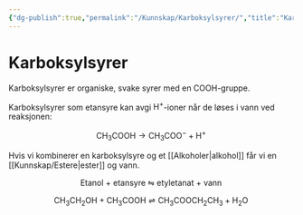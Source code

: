 ```yaml
---
{"dg-publish":true,"permalink":"/Kunnskap/Karboksylsyrer/","title":"Karboksylsyrer","tags":["naturfag","kjemi"]}
---
```



# Karboksylsyrer
Karboksylsyrer er organiske, svake syrer med en COOH-gruppe. 
<style> .container {font-family: sans-serif; text-align: center;} .button-wrapper button {z-index: 1;height: 40px; width: 100px; margin: 10px;padding: 5px;} .excalidraw .App-menu_top .buttonList { display: flex;} .excalidraw-wrapper { height: 800px; margin: 50px; position: relative;} :root[dir="ltr"] .excalidraw .layer-ui__wrapper .zen-mode-transition.App-menu_bottom--transition-left {transform: none;} </style><script src="https://cdn.jsdelivr.net/npm/react@17/umd/react.production.min.js"></script><script src="https://cdn.jsdelivr.net/npm/react-dom@17/umd/react-dom.production.min.js"></script><script type="text/javascript" src="https://cdn.jsdelivr.net/npm/@excalidraw/excalidraw@0/dist/excalidraw.production.min.js"></script><div id="etansyreexcalidraw.md1"></div><script>(function(){const InitialData={"type":"excalidraw","version":2,"source":"https://excalidraw.com","elements":[{"id":"fWTiwdUA","type":"text","x":-120,"y":-20,"width":25,"height":46,"angle":0,"strokeColor":"#000000","backgroundColor":"transparent","fillStyle":"hachure","strokeWidth":1,"strokeStyle":"solid","roughness":1,"opacity":100,"groupIds":[],"strokeSharpness":"sharp","seed":1197550415,"version":21,"versionNonce":504058977,"isDeleted":false,"boundElements":[{"id":"C1YVhpHvuGmvIBKCsSzQQ","type":"arrow"}],"updated":1665840072201,"link":null,"locked":false,"text":"C","rawText":"C","fontSize":36,"fontFamily":1,"textAlign":"left","verticalAlign":"top","baseline":32,"containerId":null,"originalText":"C"},{"id":"pJwA2HmS","type":"text","x":-20,"y":-20,"width":25,"height":46,"angle":0,"strokeColor":"#000000","backgroundColor":"transparent","fillStyle":"hachure","strokeWidth":1,"strokeStyle":"solid","roughness":1,"opacity":100,"groupIds":[],"strokeSharpness":"sharp","seed":106265679,"version":40,"versionNonce":982534625,"isDeleted":false,"boundElements":[{"id":"Y4hjBdlE8YqR7zemAfjny","type":"arrow"},{"id":"7EJuQEDUrQuLgSRuH8Y7Z","type":"arrow"},{"id":"IwSsg3y2-k3mraH5Dt5DF","type":"arrow"},{"id":"9VBIM0l0wopPXCCJNaaJ2","type":"arrow"}],"updated":1665840053445,"link":null,"locked":false,"text":"C","rawText":"C","fontSize":36,"fontFamily":1,"textAlign":"left","verticalAlign":"top","baseline":32,"containerId":null,"originalText":"C"},{"id":"IwSsg3y2-k3mraH5Dt5DF","type":"arrow","x":-78.30009591983631,"y":0.9732784498482943,"width":47.598876953125,"height":0.17803955078125044,"angle":0,"strokeColor":"#000000","backgroundColor":"transparent","fillStyle":"hachure","strokeWidth":2,"strokeStyle":"solid","roughness":1,"opacity":100,"groupIds":[],"strokeSharpness":"round","seed":1496722817,"version":212,"versionNonce":507810511,"isDeleted":false,"boundElements":null,"updated":1665840053445,"link":null,"locked":false,"points":[[0,0],[47.598876953125,0.17803955078125044]],"lastCommittedPoint":null,"startBinding":null,"endBinding":{"elementId":"pJwA2HmS","focus":0.07644893169961658,"gap":10.70121896671131},"startArrowhead":null,"endArrowhead":null},{"id":"rof6WC23","type":"text","x":20,"y":-100,"width":28,"height":46,"angle":0,"strokeColor":"#000000","backgroundColor":"transparent","fillStyle":"hachure","strokeWidth":1,"strokeStyle":"solid","roughness":1,"opacity":100,"groupIds":[],"strokeSharpness":"sharp","seed":344937871,"version":51,"versionNonce":1142818209,"isDeleted":false,"boundElements":[{"id":"Y4hjBdlE8YqR7zemAfjny","type":"arrow"}],"updated":1665840053445,"link":null,"locked":false,"text":"O","rawText":"O","fontSize":36,"fontFamily":1,"textAlign":"left","verticalAlign":"top","baseline":32,"containerId":null,"originalText":"O"},{"id":"Y4hjBdlE8YqR7zemAfjny","type":"arrow","x":-1.9675883448704834,"y":-21.000000000000004,"width":19.991399877808405,"height":45.199054049158676,"angle":0,"strokeColor":"#000000","backgroundColor":"transparent","fillStyle":"hachure","strokeWidth":2,"strokeStyle":"solid","roughness":1,"opacity":100,"groupIds":[],"strokeSharpness":"round","seed":1597172463,"version":279,"versionNonce":417816815,"isDeleted":false,"boundElements":null,"updated":1665840053445,"link":null,"locked":false,"points":[[0,0],[19.991399877808405,-45.199054049158676]],"lastCommittedPoint":null,"startBinding":{"focus":-0.22417640694301175,"gap":1,"elementId":"pJwA2HmS"},"endBinding":{"focus":0.46328729085524556,"gap":1.976188467062073,"elementId":"rof6WC23"},"startArrowhead":null,"endArrowhead":null},{"id":"7EJuQEDUrQuLgSRuH8Y7Z","type":"arrow","x":29.9967041015625,"y":-58.32501220703125,"width":18.37353515625,"height":43.31341552734375,"angle":0,"strokeColor":"#000000","backgroundColor":"transparent","fillStyle":"hachure","strokeWidth":2,"strokeStyle":"solid","roughness":1,"opacity":100,"groupIds":[],"strokeSharpness":"round","seed":1096452257,"version":182,"versionNonce":1416538497,"isDeleted":false,"boundElements":null,"updated":1665840053445,"link":null,"locked":false,"points":[[0,0],[-18.37353515625,43.31341552734375]],"lastCommittedPoint":null,"startBinding":null,"endBinding":{"elementId":"pJwA2HmS","focus":0.5159215904913238,"gap":6.6231689453125},"startArrowhead":null,"endArrowhead":null},{"id":"J0OEJ0Hq","type":"text","x":40,"y":20,"width":48,"height":46,"angle":0,"strokeColor":"#000000","backgroundColor":"transparent","fillStyle":"hachure","strokeWidth":1,"strokeStyle":"solid","roughness":1,"opacity":100,"groupIds":[],"strokeSharpness":"sharp","seed":1696593583,"version":66,"versionNonce":1850436367,"isDeleted":false,"boundElements":[{"id":"Y4hjBdlE8YqR7zemAfjny","type":"arrow"},{"id":"9VBIM0l0wopPXCCJNaaJ2","type":"arrow"}],"updated":1665840053445,"link":null,"locked":false,"text":"OH","rawText":"OH","fontSize":36,"fontFamily":1,"textAlign":"left","verticalAlign":"top","baseline":32,"containerId":null,"originalText":"OH"},{"id":"9VBIM0l0wopPXCCJNaaJ2","type":"arrow","x":10.55499267578125,"y":14.109191882571974,"width":24.370849609375,"height":18.36511231151591,"angle":0,"strokeColor":"#000000","backgroundColor":"transparent","fillStyle":"hachure","strokeWidth":2,"strokeStyle":"solid","roughness":1,"opacity":100,"groupIds":[],"strokeSharpness":"round","seed":2024701647,"version":184,"versionNonce":2126500193,"isDeleted":false,"boundElements":null,"updated":1665840053445,"link":null,"locked":false,"points":[[0,0],[24.370849609375,18.36511231151591]],"lastCommittedPoint":null,"startBinding":{"elementId":"pJwA2HmS","focus":-0.07700547829432006,"gap":5.55499267578125},"endBinding":{"elementId":"J0OEJ0Hq","focus":-0.27707197975276976,"gap":5.07415771484375},"startArrowhead":null,"endArrowhead":null},{"id":"xaMkusJ0","type":"text","x":-120,"y":40,"width":22,"height":46,"angle":0,"strokeColor":"#000000","backgroundColor":"transparent","fillStyle":"hachure","strokeWidth":1,"strokeStyle":"solid","roughness":1,"opacity":100,"groupIds":[],"strokeSharpness":"sharp","seed":1850810593,"version":26,"versionNonce":1046737263,"isDeleted":false,"boundElements":[],"updated":1665840053446,"link":null,"locked":false,"text":"H","rawText":"H","fontSize":36,"fontFamily":1,"textAlign":"left","verticalAlign":"top","baseline":32,"containerId":null,"originalText":"H"},{"id":"rVoQVJXF","type":"text","x":-180,"y":-20,"width":22,"height":46,"angle":0,"strokeColor":"#000000","backgroundColor":"transparent","fillStyle":"hachure","strokeWidth":1,"strokeStyle":"solid","roughness":1,"opacity":100,"groupIds":[],"strokeSharpness":"sharp","seed":633041985,"version":33,"versionNonce":947291297,"isDeleted":false,"boundElements":[{"id":"C1YVhpHvuGmvIBKCsSzQQ","type":"arrow"}],"updated":1665840074197,"link":null,"locked":false,"text":"H","rawText":"H","fontSize":36,"fontFamily":1,"textAlign":"left","verticalAlign":"top","baseline":32,"containerId":null,"originalText":"H"},{"id":"3eN54KA8","type":"text","x":-120,"y":-80,"width":22,"height":46,"angle":0,"strokeColor":"#000000","backgroundColor":"transparent","fillStyle":"hachure","strokeWidth":1,"strokeStyle":"solid","roughness":1,"opacity":100,"groupIds":[],"strokeSharpness":"sharp","seed":298034991,"version":36,"versionNonce":942224207,"isDeleted":false,"boundElements":[],"updated":1665840053445,"link":null,"locked":false,"text":"H","rawText":"H","fontSize":36,"fontFamily":1,"textAlign":"left","verticalAlign":"top","baseline":32,"containerId":null,"originalText":"H"},{"id":"1f0yLFW1sgBr0XNkQb4x7","type":"arrow","x":-108.1572265625,"y":18.36053466796875,"width":0,"height":24.84039306640625,"angle":0,"strokeColor":"#000000","backgroundColor":"transparent","fillStyle":"hachure","strokeWidth":2,"strokeStyle":"solid","roughness":1,"opacity":100,"groupIds":[],"strokeSharpness":"round","seed":2030720559,"version":29,"versionNonce":873506881,"isDeleted":false,"boundElements":null,"updated":1665840066278,"link":null,"locked":false,"points":[[0,0],[0,24.84039306640625]],"lastCommittedPoint":null,"startBinding":null,"endBinding":null,"startArrowhead":null,"endArrowhead":null},{"id":"5Xd-0g0XNBuifkaajbqjq","type":"arrow","x":-109.36492919921875,"y":-42.809326171875,"width":0,"height":24.84039306640625,"angle":0,"strokeColor":"#000000","backgroundColor":"transparent","fillStyle":"hachure","strokeWidth":2,"strokeStyle":"solid","roughness":1,"opacity":100,"groupIds":[],"strokeSharpness":"round","seed":559368687,"version":86,"versionNonce":973983873,"isDeleted":false,"boundElements":null,"updated":1665840070849,"link":null,"locked":false,"points":[[0,0],[0,24.84039306640625]],"lastCommittedPoint":null,"startBinding":null,"endBinding":null,"startArrowhead":null,"endArrowhead":null},{"id":"C1YVhpHvuGmvIBKCsSzQQ","type":"arrow","x":-151.1212158203125,"y":1.8880615234374964,"width":21.99871826171875,"height":1.75152587890625,"angle":0,"strokeColor":"#000000","backgroundColor":"transparent","fillStyle":"hachure","strokeWidth":2,"strokeStyle":"solid","roughness":1,"opacity":100,"groupIds":[],"strokeSharpness":"round","seed":1059152129,"version":245,"versionNonce":1746188865,"isDeleted":false,"boundElements":null,"updated":1665840078366,"link":null,"locked":false,"points":[[0,0],[21.99871826171875,1.75152587890625]],"lastCommittedPoint":null,"startBinding":{"elementId":"rVoQVJXF","focus":-0.10619271317285965,"gap":6.8787841796875},"endBinding":{"elementId":"fWTiwdUA","focus":-0.09840111980875305,"gap":9.12249755859375},"startArrowhead":null,"endArrowhead":null},{"type":"arrow","version":68,"versionNonce":914166913,"isDeleted":true,"id":"jo2zihac1oyiDCjo7T5rv","fillStyle":"hachure","strokeWidth":2,"strokeStyle":"solid","roughness":1,"opacity":100,"angle":0,"x":-97,"y":-12.490509033203125,"strokeColor":"#000000","backgroundColor":"transparent","width":2.4373779296875,"height":30.93389892578125,"seed":1688066881,"groupIds":[],"strokeSharpness":"round","boundElements":[],"updated":1665840065197,"link":null,"locked":false,"startBinding":null,"endBinding":null,"lastCommittedPoint":null,"startArrowhead":null,"endArrowhead":null,"points":[[0,0],[-2.4373779296875,30.93389892578125]]}],"appState":{"theme":"light","viewBackgroundColor":"#ffffff","currentItemStrokeColor":"#000000","currentItemBackgroundColor":"transparent","currentItemFillStyle":"hachure","currentItemStrokeWidth":2,"currentItemStrokeStyle":"solid","currentItemRoughness":1,"currentItemOpacity":100,"currentItemFontFamily":1,"currentItemFontSize":36,"currentItemTextAlign":"left","currentItemStrokeSharpness":"sharp","currentItemStartArrowhead":null,"currentItemEndArrowhead":null,"currentItemLinearStrokeSharpness":"round","gridSize":null,"colorPalette":{}},"files":{}};InitialData.scrollToContent=true;App=()=>{const e=React.useRef(null),t=React.useRef(null),[n,i]=React.useState({width:void 0,height:void 0});return React.useEffect(()=>{i({width:t.current.getBoundingClientRect().width,height:t.current.getBoundingClientRect().height});const e=()=>{i({width:t.current.getBoundingClientRect().width,height:t.current.getBoundingClientRect().height})};return window.addEventListener("resize",e),()=>window.removeEventListener("resize",e)},[t]),React.createElement(React.Fragment,null,React.createElement("div",{className:"excalidraw-wrapper",ref:t},React.createElement(ExcalidrawLib.Excalidraw,{ref:e,width:n.width,height:n.height,initialData:InitialData,viewModeEnabled:!0,zenModeEnabled:!0,gridModeEnabled:!1})))},excalidrawWrapper=document.getElementById("etansyreexcalidraw.md1");ReactDOM.render(React.createElement(App),excalidrawWrapper);})();</script>

Karboksylsyrer som etansyre kan avgi $\mathrm{H}^+$-ioner når de løses i vann ved reaksjonen:

$$\mathrm{C}\mathrm{H}_3\mathrm{COOH}\rightarrow \mathrm{C}\mathrm{H}_3\mathrm{COO}^{-} + \mathrm{H}^+$$

Hvis vi kombinerer en karboksylsyre og et [[Alkoholer\|alkohol]] får vi en [[Kunnskap/Estere\|ester]] og vann.

<center>Etanol + etansyre ⇋ etyletanat + vann</center>

$$\mathrm{CH}_3\mathrm{CH}_{2} \mathrm{OH} + \mathrm{C}\mathrm{H}_3\mathrm{COOH} \rightleftharpoons \mathrm{CH}_3\mathrm{COOCH}_2\mathrm{CH}_{3}+ \mathrm{H}_2\mathrm{O} $$
